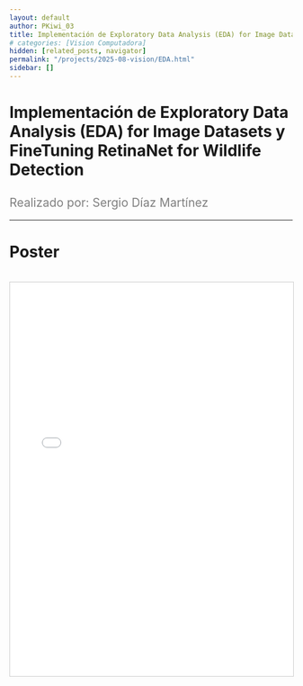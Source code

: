 ```yaml
---
layout: default
author: PKiwi_03
title: Implementación de Exploratory Data Analysis (EDA) for Image Datasets y FineTuning RetinaNet for Wildlife Detection
# categories: [Vision Computadora]
hidden: [related_posts, navigator]
permalink: "/projects/2025-08-vision/EDA.html"
sidebar: []
---
```


# Implementación de Exploratory Data Analysis (EDA) for Image Datasets y FineTuning RetinaNet for Wildlife Detection 

<h2 style="color: gray; font-weight: normal;">
Realizado por: Sergio Díaz Martínez
</h2>

---

# Poster
<br>

<iframe 
    src="/assets/html/2025-08-vision/ok/sergiod_diaz_poster.pdf" 
    width="100%" 
    height="700" 
    style="border: 1px solid #ccc;"
></iframe>



